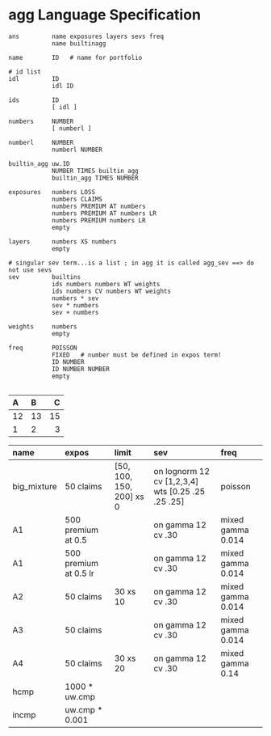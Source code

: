 # agg Language Specification

```
ans 		name exposures layers sevs freq
			name builtinagg

name 		ID   # name for portfolio

# id list
idl 		ID
			idl ID

ids 		ID
			[ idl ]

numbers 	NUMBER
			[ numberl ]

numberl 	NUMBER
			numberl NUMBER

builtin_agg	uw.ID
			NUMBER TIMES builtin_agg
			builtin_agg TIMES NUMBER

exposures 	numbers LOSS
			numbers CLAIMS
			numbers PREMIUM AT numbers
			numbers PREMIUM AT numbers LR
			numbers PREMIUM numbers LR
			empty

layers		numbers XS numbers
			empty

# singular sev term...is a list ; in agg it is called agg_sev ==> do not use sevs
sev 		builtins
			ids numbers numbers WT weights
			ids numbers CV numbers WT weights
			numbers * sev
			sev * numbers
			sev + numbers

weights 	numbers
			empty

freq 		POISSON
			FIXED   # number must be defined in expos term!
			ID NUMBER
			ID NUMBER NUMBER
			empty


```



| A  | B  |  C |
|:---|:---|---:|
| 12 | 13 | 15 |
| 1  | 2  |  3 |

| name        | expos                 | limit                    | sev                                               | freq              |
|:------------|:----------------------|:-------------------------|:--------------------------------------------------|:------------------|
| big_mixture | 50 claims             | [50, 100, 150, 200] xs 0 | on lognorm 12 cv [1,2,3,4] wts [0.25 .25 .25 .25] | poisson           |
| A1          | 500 premium at 0.5    |                          | on gamma 12 cv .30                                | mixed gamma 0.014 |
| A1          | 500 premium at 0.5 lr |                          | on gamma 12 cv .30                                | mixed gamma 0.014 |
| A2          | 50  claims            | 30 xs 10                 | on gamma 12 cv .30                                | mixed gamma 0.014 |
| A3          | 50  claims            |                          | on gamma 12 cv .30                                | mixed gamma 0.014 |
| A4          | 50  claims            | 30 xs 20                 | on gamma 12 cv .30                                | mixed gamma 0.14  |
| hcmp        | 1000 * uw.cmp         |                          |                                                   |                   |
| incmp       | uw.cmp * 0.001        |                          |                                                   |                   |
